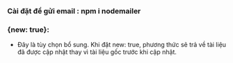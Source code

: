 ### Cài đặt để gửi email : npm i nodemailer

### {new: true}:

- Đây là tùy chọn bổ sung. Khi đặt new: true, phương thức sẽ trả về tài liệu đã được cập nhật thay vì tài liệu gốc trước khi cập nhật.
